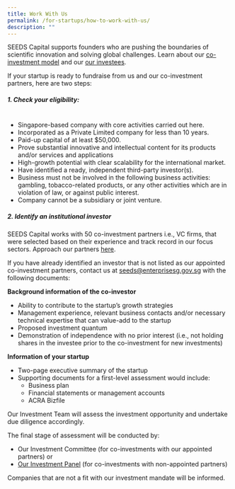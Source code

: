 ```yaml
---
title: Work With Us
permalink: /for-startups/how-to-work-with-us/
description: ""
---
```

SEEDS Capital supports founders who are pushing the boundaries of scientific innovation and solving global challenges. Learn about our [co-investment model](/about-us/our-co-investment-model/) and our [our investees](/portfolio-companies/all-companies/).

If your startup is ready to fundraise from us and our co-investment partners, here are two steps:


##### **1. Check your eligibility:** <br><br>

* Singapore-based company with core activities carried out here.
* Incorporated as a Private Limited company for less than 10 years.
* Paid-up capital of at least $50,000.
* Prove substantial innovative and intellectual content for its products and/or services and applications
* High-growth potential with clear scalability for the international market.
* Have identified a ready, independent third-party investor(s).
* Business must not be involved in the following business activities: gambling, tobacco-related products, or any other activities which are in violation of law, or against public interest.
* Company cannot be a subsidiary or joint venture.


##### **2. Identify an institutional investor** 
SEEDS Capital works with 50 co-investment partners i.e., VC firms, that were selected based on their experience and track record in our focus sectors. Approach our partners [here](/for-startups/co-investment-partners/all-partners/).

If you have already identified an investor that is not listed as our appointed co-investment partners, contact us at [seeds@enterprisesg.gov.sg](mailto:seeds@enterprisesg.gov.sg) with the following documents:

**Background information of the co-investor**
* Ability to contribute to the startup’s growth strategies
* Management experience, relevant business contacts and/or necessary technical expertise that can value-add to the startup
* Proposed investment quantum
* Demonstration of independence with no prior interest (i.e., not holding shares in the investee prior to the co-investment for new investments)

**Information of your startup**
* Two-page executive summary of the startup
* Supporting documents for a first-level assessment would include:
	* Business plan 
	* Financial statements or management accounts 
	* ACRA Bizfile

Our Investment Team will assess the investment opportunity and undertake due diligence accordingly. 

The final stage of assessment will be conducted by: 
* Our Investment Committee (for co-investments with our appointed partners) or 
* [Our Investment Panel](/about-us/investment-panel/) (for co-investments with non-appointed partners)

Companies that are not a fit with our investment mandate will be informed.